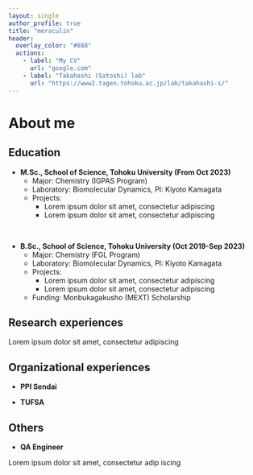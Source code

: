 ```yaml
---
layout: single
author_profile: true
title: "meraculin"
header:
  overlay_color: "#888"
  actions:
    - label: "My CV"
      url: "google.com"
    - label: "Takahashi (Satoshi) lab"
      url: "https://www2.tagen.tohoku.ac.jp/lab/takahashi-s/"
---
```

# About me

## Education
* **M.Sc., School of Science, Tohoku University (From Oct 2023)**
    * Major: Chemistry (IGPAS Program)
    * Laboratory: Biomolecular Dynamics, PI: Kiyoto Kamagata
    * Projects:
        * Lorem ipsum dolor sit amet, consectetur adipiscing
        * Lorem ipsum dolor sit amet, consectetur adipiscing

<br>

* **B.Sc., School of Science, Tohoku University (Oct 2019-Sep 2023)**
    * Major: Chemistry (FGL Program)
    * Laboratory: Biomolecular Dynamics, PI: Kiyoto Kamagata
    * Projects:
        * Lorem ipsum dolor sit amet, consectetur adipiscing
        * Lorem ipsum dolor sit amet, consectetur adipiscing
    * Funding: Monbukagakusho (MEXT) Scholarship

## Research experiences

Lorem ipsum dolor sit amet, consectetur adipiscing


## Organizational experiences

* **PPI Sendai**

* **TUFSA**

## Others
* **QA Engineer**

Lorem ipsum dolor sit amet, consectetur adip    iscing